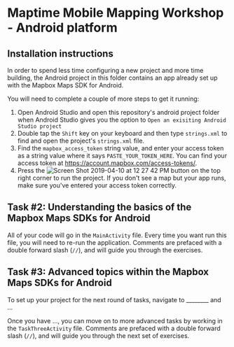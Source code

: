 # Maptime Mobile Mapping Workshop - Android platform

## Installation instructions

In order to spend less time configuring a new project and more time building, the Android project in this folder contains an app already set up with the Mapbox Maps SDK for Android.

You will need to complete a couple of more steps to get it running:

1. Open Android Studio and open this repository's android project folder when Android Studio gives you the option to `Open an exisiting Android Studio project`
2. Double tap the `Shift` key on your keyboard and then type `strings.xml` to find and open the project's `strings.xml` file.
3. Find the `mapbox_access_token` string value, and enter your access token as a string value where it says `PASTE_YOUR_TOKEN_HERE`. You can find your access token at https://account.mapbox.com/access-tokens/.
4. Press the ![Screen Shot 2019-04-10 at 12 27 42 PM](https://user-images.githubusercontent.com/4394910/55907662-3983d180-5b8c-11e9-84ed-c3c4784bcb42.png)
button on the top right corner to run the project. If you don't see a map but your app runs, make sure you've entered your access token correctly.

## Task #2: Understanding the basics of the Mapbox Maps SDKs for Android

All of your code will go in the `MainActivity` file. Every time you want run this file, you will need to re-run the application. Comments are prefaced with a double forward slash (`//`), and will guide you through the exercises.

## Task #3: Advanced topics within the Mapbox Maps SDKs for Android


To set up your project for the next round of tasks, navigate to ________ and ...

Once you have ..., you can move on to more advanced tasks by working in the `TaskThreeActivity` file. Comments are prefaced with a double forward slash (`//`), and will guide you through the next set of exercises.
